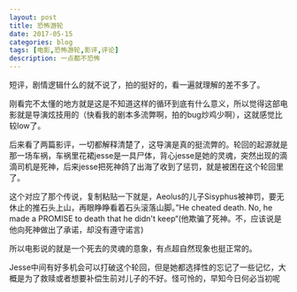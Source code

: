 ```yaml
---
layout: post
title: 恐怖游轮
date: 2017-05-15
categories: blog
tags: [电影,恐怖游轮,影评,评论]
description: 一点都不恐怖
---
```


短评，剧情逻辑什么的就不说了，拍的挺好的，看一遍就理解的差不多了。

刚看完不太懂的地方就是这是不知道这样的循环到底有什么意义，所以觉得这部电影就是导演炫技用的（快看我的剧本多流弊啊，拍的bug炒鸡少啊），这就感觉比较low了。

后来看了两篇影评，一切都解释清楚了，这导演是真的挺流弊的。轮回的起源就是那一场车祸，车祸里花裙jesse是一具尸体，背心jesse是她的灵魂，突然出现的滴滴司机是死神，后来jesse把死神鸽了出海了收到了惩罚，就是被困在这个轮回里了。

这个对应了那个传说，复制粘贴一下就是，Aeolus的儿子Sisyphus被神罚，要无休止的推石头上山，再眼睁睁看着石头滚落山脚。”He cheated death. No, he made a PROMISE to death that he didn't keep“(他欺骗了死神。不，应该说是他向死神做出了承诺，却没有遵守诺言)

所以电影说的就是一个死去的灵魂的意象，有点超自然现象也挺正常的。

Jesse中间有好多机会可以打破这个轮回，但是她都选择性的忘记了一些记忆，大概是为了救赎或者想要补偿生前对儿子的不好。怪可怜的，早知今日何必当初呢
